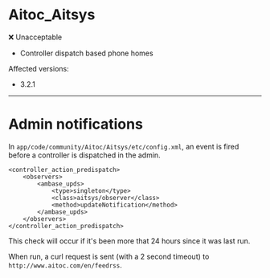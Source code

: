Aitoc_Aitsys
===

:x: Unacceptable

* Controller dispatch based phone homes

Affected versions:

* 3.2.1

---

# Admin notifications

In `app/code/community/Aitoc/Aitsys/etc/config.xml`, an event is fired before a controller is dispatched in the admin.

```
<controller_action_predispatch>
    <observers>
        <ambase_upds>
            <type>singleton</type>
            <class>aitsys/observer</class>
            <method>updateNotification</method>
        </ambase_upds>
    </observers>
</controller_action_predispatch>
```

This check will occur if it's been more that 24 hours since it was last run.

When run, a curl request is sent (with a 2 second timeout) to `http://www.aitoc.com/en/feedrss`.
